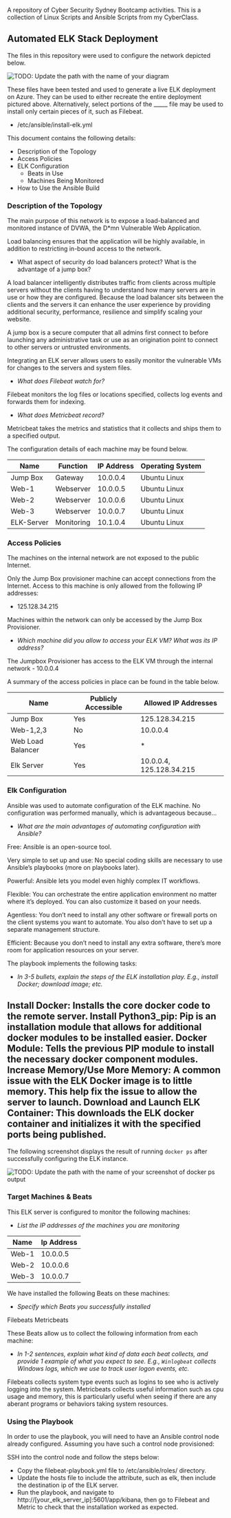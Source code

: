 A repository of Cyber Security Sydney Bootcamp activities. This is a collection of Linux Scripts and Ansible Scripts from my CyberClass.

## Automated ELK Stack Deployment

The files in this repository were used to configure the network depicted below.

![TODO: Update the path with the name of your diagram](Images/Project-1-Network-Diagram.png)

These files have been tested and used to generate a live ELK deployment on Azure. They can be used to either recreate the entire deployment pictured above. Alternatively, select portions of the _____ file may be used to install only certain pieces of it, such as Filebeat.

  -  /etc/ansible/install-elk.yml

This document contains the following details:
- Description of the Topology
- Access Policies
- ELK Configuration
  - Beats in Use
  - Machines Being Monitored
- How to Use the Ansible Build


### Description of the Topology

The main purpose of this network is to expose a load-balanced and monitored instance of DVWA, the D*mn Vulnerable Web Application.

Load balancing ensures that the application will be highly available, in addition to restricting in-bound access to the network.

- What aspect of security do load balancers protect? What is the advantage of a jump box?

A load balancer intelligently distributes traffic from clients across multiple servers without the clients having to understand how many servers are in use or how they are configured. Because the load balancer sits between the clients and the servers it can enhance the user experience by providing additional security, performance, resilience and simplify scaling your website.

A jump box is a secure computer that all admins first connect to before launching any administrative task or use as an origination point to connect to other servers or untrusted environments.

Integrating an ELK server allows users to easily monitor the vulnerable VMs for changes to the servers and system files.

- _What does Filebeat watch for?_

Filebeat monitors the log files or locations specified, collects log events and forwards them for indexing.

- _What does Metricbeat record?_

Metricbeat takes the metrics and statistics that it collects and ships them to a specified output.

The configuration details of each machine may be found below.

| Name       | Function   | IP Address | Operating System |
|------------|------------|------------|------------------|
| Jump Box   | Gateway    | 10.0.0.4   | Ubuntu Linux     |
| Web-1      | Webserver  | 10.0.0.5   | Ubuntu Linux     |
| Web-2      | Webserver  | 10.0.0.6   | Ubuntu Linux     |
| Web-3      | Webserver  | 10.0.0.7   | Ubuntu Linux     |
| ELK-Server | Monitoring | 10.1.0.4   | Ubuntu Linux     |

### Access Policies

The machines on the internal network are not exposed to the public Internet. 

Only the Jump Box provisioner machine can accept connections from the Internet. Access to this machine is only allowed from the following IP addresses:
- 125.128.34.215

Machines within the network can only be accessed by the Jump Box Provisioner.
- _Which machine did you allow to access your ELK VM? What was its IP address?_ 

The Jumpbox Provisioner has access to the ELK VM through the internal network - 10.0.0.4

A summary of the access policies in place can be found in the table below.

| Name              | Publicly Accessible | Allowed IP Addresses     |
|-------------------|---------------------|--------------------------|
| Jump Box          | Yes                 | 125.128.34.215           |
| Web-1,2,3         | No                  | 10.0.0.4                 |
| Web Load Balancer | Yes                 | *                        |
| Elk Server        | Yes                 | 10.0.0.4, 125.128.34.215 |

### Elk Configuration

Ansible was used to automate configuration of the ELK machine. No configuration was performed manually, which is advantageous because...
- _What are the main advantages of automating configuration with Ansible?_

Free: Ansible is an open-source tool.

Very simple to set up and use: No special coding skills are necessary to use Ansible’s playbooks (more on playbooks later).

Powerful: Ansible lets you model even highly complex IT workflows.

Flexible: You can orchestrate the entire application environment no matter where it’s deployed. You can also customize it based on your needs.

Agentless: You don’t need to install any other software or firewall ports on the client systems you want to automate. You also don’t have to set up a separate management structure.

Efficient: Because you don’t need to install any extra software, there’s more room for application resources on your server.

The playbook implements the following tasks:
- _In 3-5 bullets, explain the steps of the ELK installation play. E.g., install Docker; download image; etc._

Install Docker: Installs the core docker code to the remote server.
Install Python3_pip: Pip is an installation module that allows for additional docker modules to be installed easier.
Docker Module: Tells the previous PIP module to install the necessary docker component modules.
Increase Memory/Use More Memory: A common issue with the ELK Docker image is to little memory. This help fix the issue to allow the server to launch.
Download and Launch ELK Container: This downloads the ELK docker container and initializes it with the specified ports being published.
- 

The following screenshot displays the result of running `docker ps` after successfully configuring the ELK instance.

![TODO: Update the path with the name of your screenshot of docker ps output](Images/docker_ps_output.png)

### Target Machines & Beats
This ELK server is configured to monitor the following machines:
- _List the IP addresses of the machines you are monitoring_

| Name  | Ip Address |
|-------|------------|
| Web-1 | 10.0.0.5   |
| Web-2 | 10.0.0.6   |
| Web-3 | 10.0.0.7   |

We have installed the following Beats on these machines:
- _Specify which Beats you successfully installed_

Filebeats
Metricbeats

These Beats allow us to collect the following information from each machine:
- _In 1-2 sentences, explain what kind of data each beat collects, and provide 1 example of what you expect to see. E.g., `Winlogbeat` collects Windows logs, which we use to track user logon events, etc._

Filebeats collects system type events such as logins to see who is actively logging into the system.
Metricbeats collects useful information such as cpu usage and memory, this is particularly useful when seeing if there are any aberant programs or behaviors taking system resources.

### Using the Playbook
In order to use the playbook, you will need to have an Ansible control node already configured. Assuming you have such a control node provisioned: 

SSH into the control node and follow the steps below:
- Copy the filebeat-playbook.yml file to /etc/ansible/roles/ directory.
- Update the hosts file to include the attribute, such as elk, then include the destination ip of the ELK server.
- Run the playbook, and navigate to http://[your_elk_server_ip]:5601/app/kibana, then go to Filebeat and Metric to check that the installation worked as expected.
